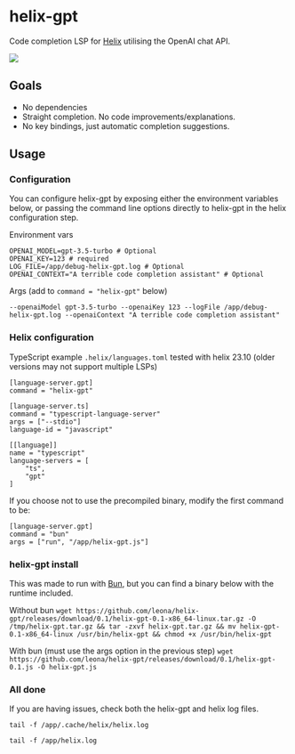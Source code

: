 # helix-gpt

Code completion LSP for [Helix](https://github.com/helix-editor/helix) utilising the OpenAI chat API.

![](https://github.com/leona/helix-gpt/raw/master/assets/example.gif)

## Goals
- No dependencies
- Straight completion. No code improvements/explanations.
- No key bindings, just automatic completion suggestions.

## Usage

### Configuration
You can configure helix-gpt by exposing either the environment variables below, or passing the command line options directly to helix-gpt in the helix configuration step.

Environment vars
```
OPENAI_MODEL=gpt-3.5-turbo # Optional
OPENAI_KEY=123 # required
LOG_FILE=/app/debug-helix-gpt.log # Optional
OPENAI_CONTEXT="A terrible code completion assistant" # Optional
```

Args (add to `command = "helix-gpt"` below)

```--openaiModel gpt-3.5-turbo --openaiKey 123 --logFile /app/debug-helix-gpt.log --openaiContext "A terrible code completion assistant"```

### Helix configuration

TypeScript example `.helix/languages.toml` tested with helix 23.10 (older versions may not support multiple LSPs)

```
[language-server.gpt]
command = "helix-gpt"

[language-server.ts]
command = "typescript-language-server"
args = ["--stdio"]
language-id = "javascript"

[[language]]
name = "typescript"
language-servers = [
    "ts",
    "gpt"
]
```

If you choose not to use the precompiled binary, modify the first command to be:
```
[language-server.gpt]
command = "bun"
args = ["run", "/app/helix-gpt.js"]
```

### helix-gpt install

This was made to run with [Bun](https://bun.sh/), but you can find a binary below with the runtime included.

Without bun
`wget https://github.com/leona/helix-gpt/releases/download/0.1/helix-gpt-0.1-x86_64-linux.tar.gz -O /tmp/helix-gpt.tar.gz && tar -zxvf helix-gpt.tar.gz && mv helix-gpt-0.1-x86_64-linux /usr/bin/helix-gpt && chmod +x /usr/bin/helix-gpt`

With bun (must use the args option in the previous step)
`wget https://github.com/leona/helix-gpt/releases/download/0.1/helix-gpt-0.1.js -O helix-gpt.js`


### All done
If you are having issues, check both the helix-gpt and helix log files.

`tail -f /app/.cache/helix/helix.log`

`tail -f /app/helix.log`
